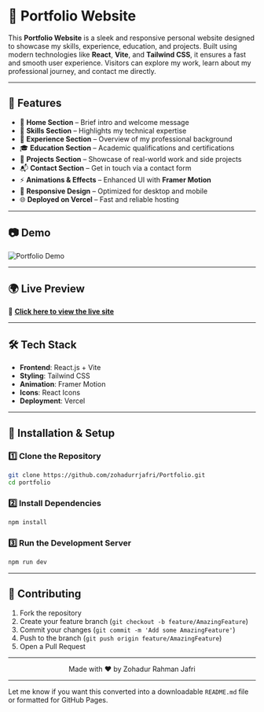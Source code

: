 # 💼 Portfolio Website

This **Portfolio Website** is a sleek and responsive personal website designed to showcase my skills, experience, education, and projects. Built using modern technologies like **React**, **Vite**, and **Tailwind CSS**, it ensures a fast and smooth user experience. Visitors can explore my work, learn about my professional journey, and contact me directly.

---

## 🌟 Features

* 👋 **Home Section** – Brief intro and welcome message
* 🧠 **Skills Section** – Highlights my technical expertise
* 💼 **Experience Section** – Overview of my professional background
* 🎓 **Education Section** – Academic qualifications and certifications
* 🚀 **Projects Section** – Showcase of real-world work and side projects
* 📬 **Contact Section** – Get in touch via a contact form
* ⚡ **Animations & Effects** – Enhanced UI with **Framer Motion**
* 🎨 **Responsive Design** – Optimized for desktop and mobile
* 🌐 **Deployed on Vercel** – Fast and reliable hosting

---

## 📷 Demo

![Portfolio Demo](https://i.postimg.cc/FKLmZBmG/Capture.png)

---

## 🌍 Live Preview

🚀 **[Click here to view the live site](https://portfolio-beta-green-32.vercel.app/)**


---

## 🛠 Tech Stack

* **Frontend**: React.js + Vite
* **Styling**: Tailwind CSS
* **Animation**: Framer Motion
* **Icons**: React Icons
* **Deployment**: Vercel

---

## 🚀 Installation & Setup

### 1️⃣ Clone the Repository

```bash
git clone https://github.com/zohadurrjafri/Portfolio.git
cd portfolio
```

### 2️⃣ Install Dependencies

```bash
npm install
```

### 3️⃣ Run the Development Server

```bash
npm run dev
```

---

## 🤝 Contributing

1. Fork the repository
2. Create your feature branch (`git checkout -b feature/AmazingFeature`)
3. Commit your changes (`git commit -m 'Add some AmazingFeature'`)
4. Push to the branch (`git push origin feature/AmazingFeature`)
5. Open a Pull Request

---

<div align="center">Made with ❤ by Zohadur Rahman Jafri</div>

---

Let me know if you want this converted into a downloadable `README.md` file or formatted for GitHub Pages.


